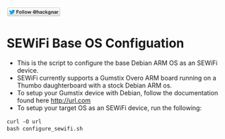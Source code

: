 [![Follow Hackgnar](https://raw.githubusercontent.com/hackgnar/sewifi/master/img/twitter_hackgnar.png)](https://twitter.com/hackgnar)
# SEWiFi Base OS Configuation
* This is the script to configure the base Debian ARM OS as an SEWiFi device.
* SEWiFi currently supports a Gumstix Overo ARM board running on a Thumbo daughterboard with a stock Debian ARM os.
* To setup your Gumstix device with Debian, follow the documentation found here http://url.com
* To setup your target OS as an SEWiFi device, run the following:
```
curl -O url
bash configure_sewifi.sh
```
